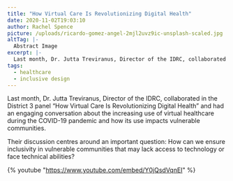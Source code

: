 ```yaml
---
title: "How Virtual Care Is Revolutionizing Digital Health"
date: 2020-11-02T19:03:10
author: Rachel Spence
picture: /uploads/ricardo-gomez-angel-2mjl2uvz9ic-unsplash-scaled.jpg
altTag: |-
  Abstract Image
excerpt: |-
  Last month, Dr. Jutta Treviranus, Director of the IDRC, collaborated in the District 3 panel “How Virtual Care Is Revolutionizing Digital Health” and had an engaging conversation about…
tags:
  - healthcare
  - inclusive design
---
```

Last month, Dr. Jutta Treviranus, Director of the IDRC, collaborated in the District 3 panel “How Virtual Care Is Revolutionizing Digital Health” and had an engaging conversation about the increasing use of virtual healthcare during the COVID-19 pandemic and how its use impacts vulnerable communities.

Their discussion centres around an important question: How can we ensure inclusivity in vulnerable communities that may lack access to technology or face technical abilities?

{% youtube "https://www.youtube.com/embed/Y0jQsdVqnEI" %}

